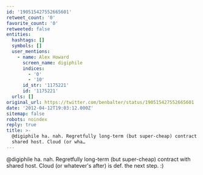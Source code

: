```yaml
---
id: '190515427552665601'
retweet_count: '0'
favorite_count: '0'
retweeted: false
entities:
  hashtags: []
  symbols: []
  user_mentions:
    - name: Alex Howard
      screen_name: digiphile
      indices:
        - '0'
        - '10'
      id_str: '1175221'
      id: '1175221'
  urls: []
original_url: https://twitter.com/benbalter/status/190515427552665601
date: '2012-04-12T19:03:12.000Z'
sitemap: false
robots: noindex
reply: true
title: >-
  @digiphile ha. nah. Regretfully long-term (but super-cheap) contract with
  shared host. Cloud (or wha…
---
```


@digiphile ha. nah. Regretfully long-term (but super-cheap) contract with shared host. Cloud (or whatever's after) is def. the next step. :)